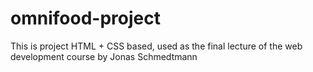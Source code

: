 # omnifood-project

This is project HTML + CSS based, used as the final lecture of the web development course by Jonas Schmedtmann
